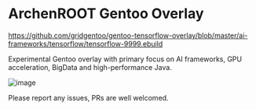 # ArchenROOT Gentoo Overlay

https://github.com/gridgentoo/gentoo-tensorflow-overlay/blob/master/ai-frameworks/tensorflow/tensorflow-9999.ebuild

Experimental Gentoo overlay with primary focus on AI frameworks, GPU acceleration, BigData and high-performance Java.

![image](https://github.com/archenroot/gentoo-overlay/blob/master/images/PenguinDrunk.png "Linux on Steroids")


Please report any issues, PRs are well welcomed.
